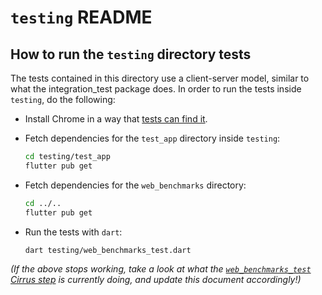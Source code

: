 # `testing` README

## How to run the `testing` directory tests

The tests contained in this directory use a client-server model, similar to what
the integration_test package does. In order to run the tests inside `testing`,
do the following:

* Install Chrome in a way that [tests can find it](https://github.com/flutter/packages/blob/a5a4479e176c5e909dd5d961c2c79b61ce1bf1bd/packages/web_benchmarks/lib/src/browser.dart#L216).

* Fetch dependencies for the `test_app` directory inside `testing`:

  ```bash
  cd testing/test_app
  flutter pub get
  ```

* Fetch dependencies for the `web_benchmarks` directory:

  ```bash
  cd ../..
  flutter pub get
  ```

* Run the tests with `dart`:

  ```bash
  dart testing/web_benchmarks_test.dart
  ```

_(If the above stops working, take a look at what the [`web_benchmarks_test` Cirrus step](https://github.com/flutter/packages/blob/a5a4479e176c5e909dd5d961c2c79b61ce1bf1bd/.cirrus.yml#L102-L113)
is currently doing, and update this document accordingly!)_
